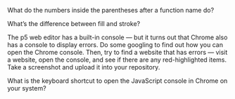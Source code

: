 What do the numbers inside the parentheses after a function name do?

What’s the difference between fill and stroke?

The p5 web editor has a built-in console — but it turns out that Chrome also has a console to display errors. Do some googling to find out how you can open the Chrome console. Then, try to find a website that has errors — visit a website, open the console, and see if there are any red-highlighted items. Take a screenshot and upload it into your repository.

What is the keyboard shortcut to open the JavaScript console in Chrome on your system?
